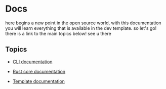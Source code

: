 # Docs

here begins a new point in the open source world, with this documentation you will learn everything that is available in the dev template. so let's go! there is a link to the main topics below! see u there

## Topics

- [CLI documentation](/docs/cli)

- [Rust core documentation](/docs/core)

- [Template documentation](/docs/templates)
